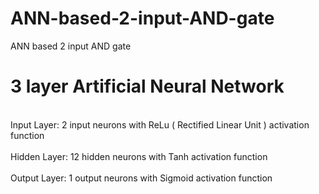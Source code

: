 # ANN-based-2-input-AND-gate
ANN based 2 input AND gate 
# 3 layer Artificial Neural Network
<br /> Input Layer: 2 input neurons with ReLu ( Rectified Linear Unit ) activation function <br />
<br /> Hidden Layer: 12 hidden neurons with Tanh activation function <br />
<br /> Output Layer: 1 output neurons with Sigmoid activation function <br />
